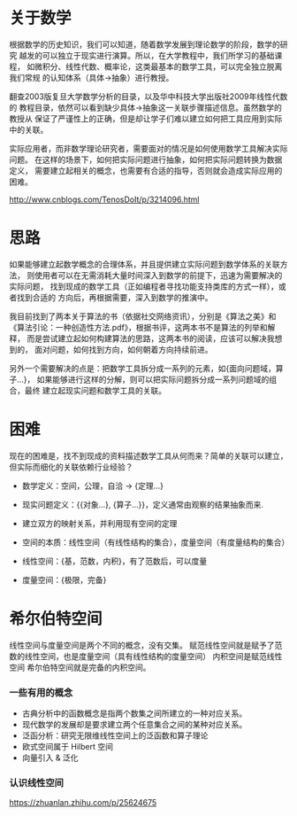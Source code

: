 # 关于数学

根据数学的历史知识，我们可以知道，随着数学发展到理论数学的阶段，数学的研究
越发的可以独立于现实进行演算。所以，在大学教程中，我们所学习的基础课程，
如微积分、线性代数、概率论，这类最基本的数学工具，可以完全独立脱离我们常规
的认知体系（具体->抽象）进行教授。

翻查2003版复旦大学数学分析的目录，以及华中科技大学出版社2009年线性代数的
教程目录，依然可以看到缺少具体->抽象这一关联步骤描述信息。虽然数学的教授从
保证了严谨性上的正确，但是却让学子们难以建立如何把工具应用到实际中的关联。

实际应用者，而非数学理论研究者，需要面对的情况是如何使用数学工具解决实际问题。
在这样的场景下，如何把实际问题进行抽象，如何把实际问题转换为数据定义，
需要建立起相关的概念，也需要有合适的指导，否则就会造成实际应用的困难。

http://www.cnblogs.com/TenosDoIt/p/3214096.html

# 思路

如果能够建立起数学概念的合理体系，并且提供建立实际问题到数学体系的关联方法，
则使用者可以在无需消耗大量时间深入到数学的前提下，迅速为需要解决的实际问题，
找到现成的数学工具（正如编程者寻找功能支持类库的方式一样），或者找到合适的
方向后，再根据需要，深入到数学的推演中。

我目前找到了两本关于算法的书（依据社交网络资讯），分别是《算法之美》和
《算法引论：一种创造性方法.pdf》，根据书评，这两本书不是算法的列举和解释，
而是尝试建立起如何构建算法的思路，这两本书的阅读，应该可以解决我想到的，
面对问题，如何找到方向，如何朝着方向持续前进。

另外一个需要解决的点是：把数学工具拆分成一系列的元素，如{面向问题域，算子...}，
如果能够进行这样的分解，则可以把实际问题拆分成一系列问题域的组合，最终
建立起现实问题和数学工具的关联。

# 困难

现在的困难是，找不到现成的资料描述数学工具从何而来？简单的关联可以建立，
但实际而细化的关联依赖行业经验？

- 数学定义：空间，公理，自洽 -> {定理...}
- 现实问题定义：{{对象...}, {算子...}}，定义通常由观察的结果抽象而来.
- 建立双方的映射关系，并利用现有空间的定理

- 空间的本质：线性空间（有线性结构的集合），度量空间（有度量结构的集合）
- 线性空间：{基，范数，内积}，有了范数后，可以度量
- 度量空间：{极限，完备}

# 希尔伯特空间

线性空间与度量空间是两个不同的概念，没有交集。
赋范线性空间就是赋予了范数的线性空间，也是度量空间（具有线性结构的度量空间）
内积空间是赋范线性空间
希尔伯特空间就是完备的内积空间。

### 一些有用的概念

- 古典分析中的函数概念是指两个数集之间所建立的一种对应关系。
- 现代数学的发展却是要求建立两个任意集合之间的某种对应关系。
- 泛函分析：研究无限维线性空间上的泛函数和算子理论
- 欧式空间属于 Hilbert 空间
- 向量引入 & 泛化

### 认识线性空间

https://zhuanlan.zhihu.com/p/25624675